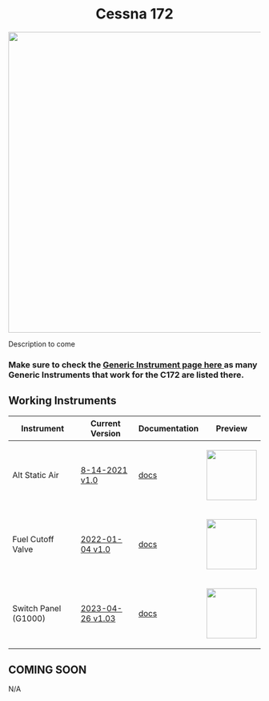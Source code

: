<!-- PROJECT LOGO -->
<p align="center">
  <h1 align="center">Cessna 172</h1>
</p>
<p align="center"><img src="https://user-images.githubusercontent.com/75218511/133437329-3312c807-dbbf-4a73-b99e-e09678afdc82.png" width="600"/></p>
<p>Description to come</p>
<h3>Make sure to check the <a href="https://github.com/Simstrumentation/Air-Manager/tree/main/Instruments/Generic/">Generic Instrument page here </a> as many Generic Instruments that work for the C172 are listed there.</h3>

<!-- TABLE OF CONTENTS 
<details open="open">
  <summary><h2 style="display: inline-block">Table of Contents</h2></summary>
  <ol>
    <li>
      <a href="#about-the-project">About The Project</a>
      <ul>
        <li><a href="#built-with">Built With</a></li>
      </ul>
    </li>
    <li>
      <a href="#getting-started">Getting Started</a>
      <ul>
        <li><a href="#prerequisites">Prerequisites</a></li>
        <li><a href="#installation">Installation</a></li>
      </ul>
    </li>
    <li><a href="#usage">Usage</a></li>
    <li><a href="#roadmap">Roadmap</a></li>
    <li><a href="#contributing">Contributing</a></li>

  </ol>
</details>

-->

<!-- ABOUT THE PROJECT -->
## Working Instruments

Instrument | Current Version | Documentation | Preview
-------------|-----------------|--------------|--------------
Alt Static Air | [8-14-2021 v1.0](https://github.com/Simstrumentation/Air-Manager/blob/main/Instruments/Cessna_C172/Cessna_172-Alternate%20Static%20Air/Cessna_172-Alternate%20Static%20Air.siff) | [docs](https://github.com/Simstrumentation/Air-Manager/tree/main/Instruments/Cessna_C172/Cessna_172-Alternate%20Static%20Air) | <p align="center"><img src="https://github.com/Simstrumentation/Air-Manager/blob/main/Instruments/Cessna_C172/Cessna_172-Alternate%20Static%20Air/2a5c2a45-2324-4939-0120-72cfec15461e/preview.png?raw=true" width="100"> </p>
Fuel Cutoff Valve | [2022-01-04 v1.0](https://github.com/Simstrumentation/Air-Manager/blob/main/Instruments/Cessna_C172/Cessna_172-Fuel_Cutoff_Valve/Cessna%20172%20-%20Fuel%20Cutoff.siff) | [docs](https://github.com/Simstrumentation/Air-Manager/tree/main/Instruments/Cessna_C172/Cessna_172-Fuel_Cutoff_Valve) | <p align="center"><img src="https://github.com/Simstrumentation/Air-Manager/blob/main/Instruments/Cessna_C172/Cessna_172-Fuel_Cutoff_Valve/1172cff7-d05a-4d2c-9eaf-980aa37091dd/preview.png?raw=true" width="100"> </p>
Switch Panel (G1000) | [2023-04-26 v1.03](https://github.com/Simstrumentation/Air-Manager/blob/main/Instruments/Cessna_C172/Cessna_172_G1000_Switch_panel/Cessna%20172%20G1000%20-%20Switch%20panel%20.siff?raw=true) | [docs](https://github.com/Simstrumentation/Air-Manager/tree/main/Instruments/Cessna_C172/Cessna_172_G1000_Switch_panel) | <p align="center"><img src="https://github.com/Simstrumentation/Air-Manager/blob/main/Instruments/Cessna_C172/Cessna_172_G1000_Switch_panel/624ee41f-e3c8-492b-044d-d77f0ff54315/preview.png" width="100"> </p>
## COMING SOON
N/A










